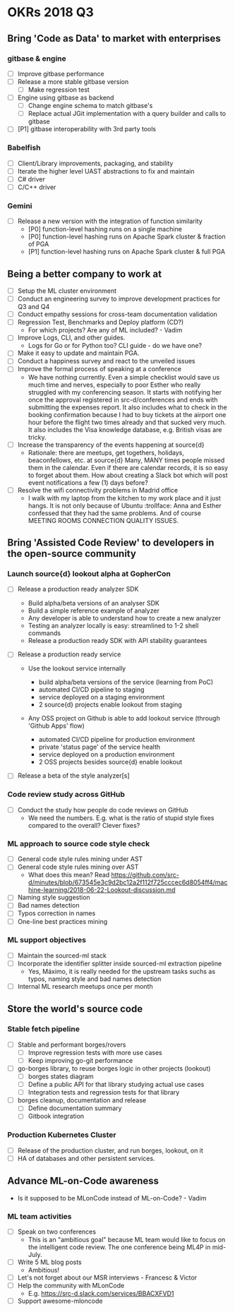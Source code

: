 # OKRs 2018 Q3

## Bring 'Code as Data' to market with enterprises

### gitbase & engine

- [ ] Improve gitbase performance
- [ ] Release a more stable gitbase version
    - [ ] Make regression test
- [ ] Engine using gitbase as backend
    - [ ] Change engine schema to match gitbase's
    - [ ] Replace actual JGit implementation with a query builder and calls to gitbase
- [ ] [P1] gitbase interoperability with 3rd party tools

### Babelfish

- [ ] Client/Library improvements, packaging, and stability
- [ ] Iterate the higher level UAST abstractions to fix and maintain
- [ ] C# driver
- [ ] C/C++ driver

### Gemini

- [ ] Release a new version with the integration of function similarity
   * [P0] function-level hashing runs on a single machine
   * [P0] function-level hashing runs on Apache Spark cluster & fraction of PGA
   * [P1] function-level hashing runs on Apache Spark cluster & full PGA

## Being a better company to work at

- [ ] Setup the ML cluster environment
- [ ] Conduct an engineering survey to improve development practices for Q3 and Q4
- [ ] Conduct empathy sessions for cross-team documentation validation
- [ ] Regression Test, Benchmarks and Deploy platform (CD?)
    - For which projects? Are any of ML included? - Vadim
- [ ] Improve Logs, CLI, and other guides.
    - Logs for Go or for Python too? CLI guide - do we have one?
- [ ] Make it easy to update and maintain PGA.
- [ ] Conduct a happiness survey and react to the unveiled issues
- [ ] Improve the formal process of speaking at a conference
    - We have nothing currently. Even a simple checklist would save us much time and nerves, especially to poor Esther who really struggled with my conferencing season. It starts with notifying her once the approval registered in src-d/conferences and ends with submitting the expenses report. It also includes what to check in the booking confirmation because I had to buy tickets at the airport one hour before the flight two times already and that sucked very much. It also includes the Visa knowledge database, e.g. British visas are tricky.
- [ ] Increase the transparency of the events happening at source{d}
    - Rationale: there are meetups, get togethers, holidays, beaconfellows, etc. at source{d} Many, MANY times people missed them in the calendar. Even if there are calendar records, it is so easy to forget about them. How about creating a Slack bot which will post event notifications a few (1) days before?
- [ ] Resolve the wifi connectivity problems in Madrid office
    - I walk with my laptop from the kitchen to my work place and it just hangs. It is not only because of Ubuntu :trollface: Anna and Esther confessed that they had the same problems. And of course MEETING ROOMS CONNECTION QUALITY ISSUES.

## Bring 'Assisted Code Review' to developers in the open-source community

### Launch source{d} lookout alpha at GopherCon

- [ ] Release a production ready analyzer SDK
  * Build alpha/beta versions of an analyser SDK
  * Build a simple reference example of analyzer
  * Any developer is able to understand how to create a new analyzer
  * Testing an analyzer locally is easy: streamlined to 1-2 shell commands
  * Release a production ready SDK with API stability guarantees

- [ ] Release a production ready service
  * Use the lookout service internally
    - build alpha/beta versions of the service (learning from PoC)
    - automated CI/CD pipeline to staging
    - service deployed on a staging environment
    - 2 source{d} projects enable lookout from staging

  * Any OSS project on Github is able to add lookout service (through 'Github Apps' flow)
    - automated CI/CD pipeline for production environment
    - private 'status page' of the service health
    - service deployed on a production environment
    - 2 OSS projects besides source{d} enable lookout

- [ ] Release a beta of the style analyzer[s]

### Code review study across GitHub

- [ ] Conduct the study how people do code reviews on GitHub
    - We need the numbers. E.g. what is the ratio of stupid style fixes compared to the overall? Clever fixes?

### ML approach to source code style check

- [ ] General code style rules mining under AST
- [ ] General code style rules mining over AST
    - What does this mean? Read https://github.com/src-d/minutes/blob/673545e3c9d2bc12a2f112f725cccec6d8054ff4/machine-learning/2018-06-22-Lookout-discussion.md
- [ ] Naming style suggestion
- [ ] Bad names detection
- [ ] Typos correction in names
- [ ] One-line best practices mining

### ML support objectives

- [ ] Maintain the sourced-ml stack
- [ ] Incorporate the identifier splitter inside sourced-ml extraction pipeline
    - Yes, Máximo, it is really needed for the upstream tasks suchs as typos, naming style and bad names detection
- [ ] Internal ML research meetups once per month

## Store the world's source code

### Stable fetch pipeline

- [ ] Stable and performant borges/rovers
    - [ ] Improve regression tests with more use cases
    - [ ] Keep improving go-git performance
- [ ] go-borges library, to reuse borges logic in other projects (lookout)
    - [ ] borges states diagram
    - [ ] Define a public API for that library studying actual use cases
    - [ ] Integration tests and regression tests for that library
- [ ] borges cleanup, documentation and release
    - [ ] Define documentation summary
    - [ ] Gitbook integration

### Production Kubernetes Cluster

- [ ] Release of the production cluster, and run borges, lookout, on it
- [ ] HA of databases and other persistent services.

## Advance ML-on-Code awareness

- Is it supposed to be MLonCode instead of ML-on-Code? - Vadim

### ML team activities

- [ ] Speak on two conferences
    - This is an "ambitious goal" because ML team would like to focus on the intelligent code review. The one conference being ML4P in mid-July.
- [ ] Write 5 ML blog posts
    - Ambitious!
- [ ] Let's not forget about our MSR interviews - Francesc & Victor
- [ ] Help the community with MLonCode
    - E.g. https://src-d.slack.com/services/BBACXFVD1
- [ ] Support awesome-mloncode
